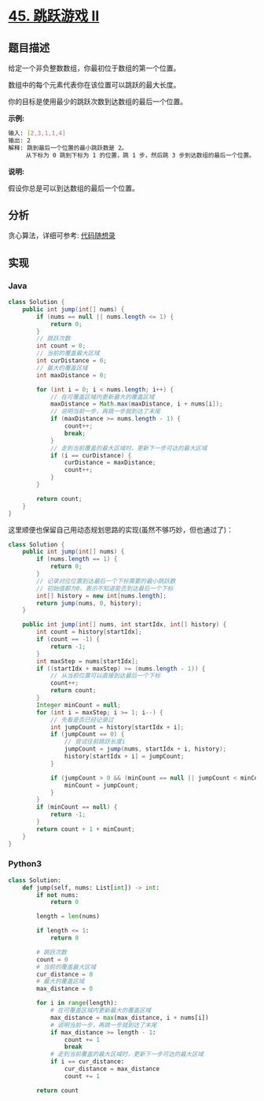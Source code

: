# [45. 跳跃游戏 II](https://leetcode-cn.com/problems/jump-game-ii)

## 题目描述

<!-- 这里写题目描述 -->

<p>给定一个非负整数数组，你最初位于数组的第一个位置。</p>

<p>数组中的每个元素代表你在该位置可以跳跃的最大长度。</p>

<p>你的目标是使用最少的跳跃次数到达数组的最后一个位置。</p>

<p><strong>示例:</strong></p>

```bash
输入: [2,3,1,1,4]
输出: 2
解释: 跳到最后一个位置的最小跳跃数是 2。
     从下标为 0 跳到下标为 1 的位置，跳 1 步，然后跳 3 步到达数组的最后一个位置。
```

<p><strong>说明:</strong></p>

<p>假设你总是可以到达数组的最后一个位置。</p>

## 分析

<!-- 这里可写通用的实现逻辑 -->

贪心算法，详细可参考: [代码随想录](https://programmercarl.com/0045.%E8%B7%B3%E8%B7%83%E6%B8%B8%E6%88%8FII.html)

## 实现

<!-- tabs:start -->

### **Java**

<!-- 这里可写当前语言的特殊实现逻辑 -->

```java
class Solution {
    public int jump(int[] nums) {
        if (nums == null || nums.length <= 1) {
            return 0;
        }
        // 跳跃次数
        int count = 0;
        // 当前的覆盖最大区域
        int curDistance = 0;
        // 最大的覆盖区域
        int maxDistance = 0;

        for (int i = 0; i < nums.length; i++) {
            // 在可覆盖区域内更新最大的覆盖区域
            maxDistance = Math.max(maxDistance, i + nums[i]);
            // 说明当前一步，再跳一步就到达了末尾
            if (maxDistance >= nums.length - 1) {
                count++;
                break;
            }
            // 走到当前覆盖的最大区域时，更新下一步可达的最大区域
            if (i == curDistance) {
                curDistance = maxDistance;
                count++;
            }
        }

        return count;
    }
}
```

这里顺便也保留自己用动态规划思路的实现(虽然不够巧妙，但也通过了)：
```java
class Solution {
    public int jump(int[] nums) {
        if (nums.length == 1) {
            return 0;
        }
        // 记录对应位置到达最后一个下标需要的最小跳跃数
        // 初始值都为0，表示不知道能否到达最后一个下标
        int[] history = new int[nums.length];
        return jump(nums, 0, history);
    }

    public int jump(int[] nums, int startIdx, int[] history) {
        int count = history[startIdx];
        if (count == -1) {
            return -1;
        }
        int maxStep = nums[startIdx];
        if ((startIdx + maxStep) >= (nums.length - 1)) {
            // 从当前位置可以直接到达最后一个下标
            count++;
            return count;
        }
        Integer minCount = null;
        for (int i = maxStep; i >= 1; i--) {
            // 先看是否已经记录过
            int jumpCount = history[startIdx + i];
            if (jumpCount == 0) {
                // 尝试往前跳跃长度i
                jumpCount = jump(nums, startIdx + i, history);
                history[startIdx + i] = jumpCount;
            }

            if (jumpCount > 0 && (minCount == null || jumpCount < minCount)) {
                minCount = jumpCount;
            }
        }
        if (minCount == null) {
            return -1;
        }
        return count + 1 + minCount;
    }
}
```

### **Python3**

<!-- 这里可写当前语言的特殊实现逻辑 -->

```python
class Solution:
    def jump(self, nums: List[int]) -> int:
        if not nums:
            return 0

        length = len(nums)

        if length <= 1:
            return 0

        # 跳跃次数
        count = 0
        # 当前的覆盖最大区域
        cur_distance = 0
        # 最大的覆盖区域
        max_distance = 0

        for i in range(length):
            # 在可覆盖区域内更新最大的覆盖区域
            max_distance = max(max_distance, i + nums[i])
            # 说明当前一步，再跳一步就到达了末尾
            if max_distance >= length - 1:
                count += 1
                break
            # 走到当前覆盖的最大区域时，更新下一步可达的最大区域
            if i == cur_distance:
                cur_distance = max_distance
                count += 1

        return count
```

<!-- tabs:end -->